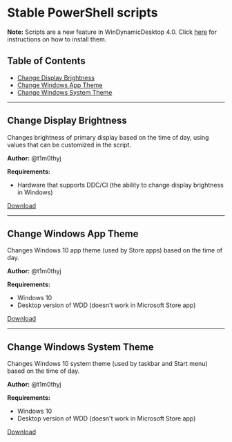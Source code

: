 # Stable PowerShell scripts

**Note:** Scripts are a new feature in WinDynamicDesktop 4.0. Click [here](https://github.com/t1m0thyj/WinDynamicDesktop/wiki/Installing-scripts) for instructions on how to install them.

## Table of Contents

- [Change Display Brightness](#change-display-brightness)
- [Change Windows App Theme](#change-windows-app-theme)
- [Change Windows System Theme](#change-windows-system-theme)

---

## Change Display Brightness

Changes brightness of primary display based on the time of day, using values that can be customized in the script.

**Author:** @t1m0thyj

**Requirements:**
- Hardware that supports DDC/CI (the ability to change display brightness in Windows)

[Download](/stable/ChangeDisplayBrightness.ps1?raw=true)

---

## Change Windows App Theme

Changes Windows 10 app theme (used by Store apps) based on the time of day.

**Author:** @t1m0thyj

**Requirements:**
- Windows 10
- Desktop version of WDD (doesn't work in Microsoft Store app)

[Download](/stable/ChangeWindowsAppTheme.ps1?raw=true)

---

## Change Windows System Theme

Changes Windows 10 system theme (used by taskbar and Start menu) based on the time of day.

**Author:** @t1m0thyj

**Requirements:**
- Windows 10
- Desktop version of WDD (doesn't work in Microsoft Store app)

[Download](/stable/ChangeWindowsSystemTheme.ps1?raw=true)
